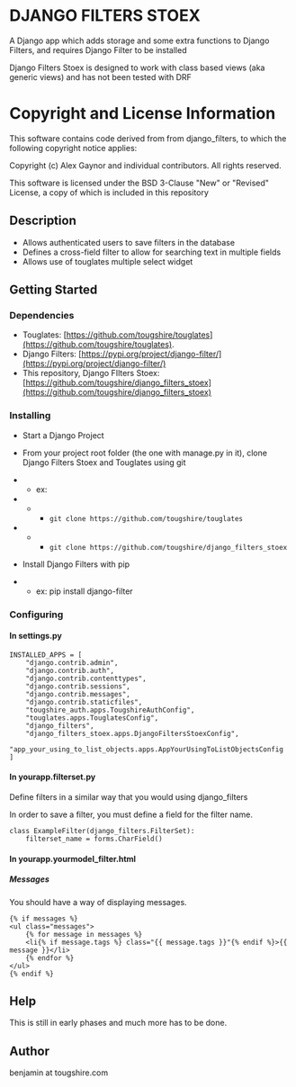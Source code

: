 # DJANGO FILTERS STOEX

A Django app which adds storage and some extra functions to Django Filters, and requires Django Filter to be installed

Django Filters Stoex is designed to work with class based views (aka generic views) and has not been tested with DRF

# Copyright and License Information

This software contains code derived from from django_filters, to which the following copyright notice applies:

Copyright (c) Alex Gaynor and individual contributors.
All rights reserved.

This software is licensed under the BSD 3-Clause "New" or "Revised" License, a copy of which is included in this repository

## Description

* Allows authenticated users to save filters in the database
* Defines a cross-field filter to allow for searching text in multiple fields
* Allows use of touglates multiple select widget

## Getting Started

### Dependencies

* Touglates: [https://github.com/tougshire/touglates](https://github.com/tougshire/touglates).
* Django Filters: [https://pypi.org/project/django-filter/](https://pypi.org/project/django-filter/)
* This repository, Django FIlters Stoex: [https://github.com/tougshire/django_filters_stoex](https://github.com/tougshire/django_filters_stoex)

### Installing

* Start a Django Project
* From your project root folder (the one with manage.py in it), clone Django Filters Stoex and Touglates using git
* * ex:
* * * `git clone https://github.com/tougshire/touglates`
* * * `git clone https://github.com/tougshire/django_filters_stoex`

* Install Django Filters with pip
* * ex: pip install django-filter

### Configuring

#### In settings.py

```
INSTALLED_APPS = [
    "django.contrib.admin",
    "django.contrib.auth",
    "django.contrib.contenttypes",
    "django.contrib.sessions",
    "django.contrib.messages",
    "django.contrib.staticfiles",
    "tougshire_auth.apps.TougshireAuthConfig",
    "touglates.apps.TouglatesConfig",
    "django_filters",
    "django_filters_stoex.apps.DjangoFiltersStoexConfig",
    "app_your_using_to_list_objects.apps.AppYourUsingToListObjectsConfig
]
```

#### In yourapp.filterset.py

Define filters in a similar way that you would using django_filters

In order to save a filter, you must define a field for the filter name.

```
class ExampleFilter(django_filters.FilterSet):
    filterset_name = forms.CharField()

```
#### In yourapp.yourmodel_filter.html

##### Messages

You should have a way of displaying messages.
```
{% if messages %}
<ul class="messages">
    {% for message in messages %}
    <li{% if message.tags %} class="{{ message.tags }}"{% endif %}>{{ message }}</li>
    {% endfor %}
</ul>
{% endif %}
```
## Help

This is still in early phases and much more has to be done.

## Author

benjamin at tougshire.com

